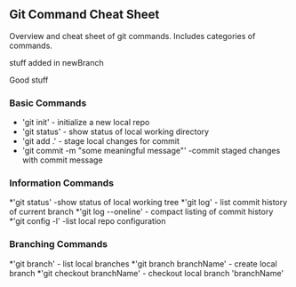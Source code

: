 ## Git Command Cheat Sheet

Overview and cheat sheet of git commands. Includes categories of commands.


stuff added in newBranch

Good stuff

### Basic Commands

* 'git init' - initialize a new local repo
* 'git status' - show status of local working directory
* 'git add .' - stage local changes for commit
* 'git commit -m "some meaningful message"' -commit staged changes with commit message

### Information Commands
*'git status' -show status of local working tree
*'git log' - list commit history of current branch
*'git log --oneline' - compact listing of commit history
*'git config -l' -list local repo configuration

### Branching Commands
*'git branch' - list local branches
*'git branch branchName' - create local branch
*'git checkout branchName' - checkout local branch 'branchName'
